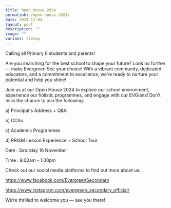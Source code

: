 ```yaml
---
title: Open House 2024
permalink: /open-house-2024/
date: 2024-11-04
layout: post
description: ""
image: ""
variant: tiptap
---
```

<p>Calling all Primary 6 students and parents!</p>
<p>Are you searching for the best school to shape your future? Look no further
— make Evergreen Sec your choice! With a vibrant community, dedicated educators,
and a commitment to excellence, we’re ready to nurture your potential and
help you shine!</p>
<p>Join us at our Open House 2024 to explore our school environment, experience
our holistic programmes, and engage with our EVGians! Don’t miss the chance
to join the following:</p>
<p></p>
<p>a) Principal's Address + Q&amp;A</p>
<p>b) CCAs</p>
<p>c) Academic Programmes</p>
<p>d) PRISM Lesson Experience + School Tour</p>
<p></p>
<p>Date : Saturday 16 November</p>
<p>Time : 9.00am - 1.00pm</p>
<p>Check out our social media platforms to find out more about us:</p>
<p><a href="https://www.facebook.com/EvergreenSecondary" rel="noopener noreferrer nofollow" target="_blank">https://www.facebook.com/EvergreenSecondary</a>
</p>
<p><a href="https://www.facebook.com/EvergreenSecondary" rel="noopener noreferrer nofollow" target="_blank">https://www.instagram.com/evergreen_secondary_official/</a>
</p>
<p></p>
<p>We’re thrilled to welcome you — see you there!</p>
<p></p>